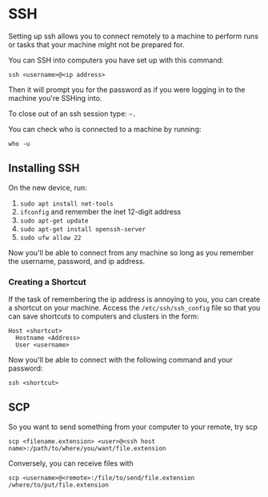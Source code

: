 # SSH
Setting up ssh allows you to connect remotely to a machine to perform runs or tasks that your machine might not be prepared for.

You can SSH into computers you have set up with this command:

```
ssh <username>@<ip address>
```

Then it will prompt you for the password as if you were logging in to the machine you're SSHing into.

To close out of an ssh session type: `~.`

You can check who is connected to a machine by running:

```
who -u
```

## Installing SSH
On the new device, run:
1. `sudo apt install net-tools`
2. `ifconfig` and remember the inet 12-digit address
3. `sudo apt-get update`
4. `sudo apt-get install openssh-server`
5. `sudo ufw allow 22`

Now you'll be able to connect from any machine so long as you remember the username, password, and ip address.

### Creating a Shortcut
If the task of remembering the ip address is annoying to you, you can create a shortcut on your machine. Access the `/etc/ssh/ssh_config` file so that you can save shortcuts to computers and clusters in the form:

```
Host <shortcut>
  Hostname <Address>
  User <username>
```

Now you'll be able to connect with the following command and your password:

```
ssh <shortcut>
```

## SCP

So you want to send something from your computer to your remote, try scp

```
scp <filename.extension> <user>@<ssh host name>:/path/to/where/you/want/file.extension
```

Conversely, you can receive files with

```
scp <username>@<remote>:/file/to/send/file.extension /where/to/put/file.extension
```

